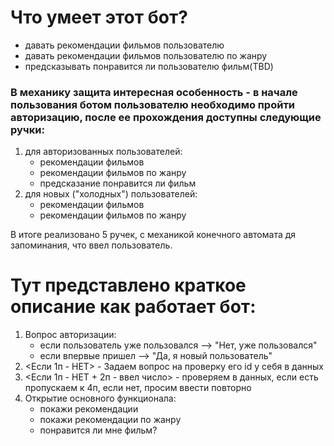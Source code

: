 # Что умеет этот бот?
- давать рекомендации фильмов пользователю
- давать рекомендации фильмов пользователю по жанру
- предсказывать понравится ли пользователю фильм(TBD)

### В механику защита интересная особенность - в начале пользования ботом пользователю необходимо пройти авторизацию, после ее прохождения доступны следующие ручки:
1. для авторизованных пользователей:
   - рекомендации фильмов
   - рекомендации фильмов по жанру
   - предсказание понравится ли фильм
2. для новых ("холодных") пользователей:
   - рекомендации фильмов
   - рекомендации фильмов по жанру

В итоге реализовано 5 ручек, с механикой конечного автомата дя запоминания, что ввел пользователь.

# Тут представлено краткое описание как работает бот:
1. Вопрос авторизации:
   - если пользователь уже пользовался --> "Нет, уже пользовался"
   - если впервые пришел --> "Да, я новый пользователь"
2. <Если 1п - НЕТ> - Задаем вопрос на проверку его id у себя в данных
3. <Если 1п - НЕТ + 2п - ввел число> - проверяем в данных, если есть пропускаем к 4п, если нет, просим ввести повторно
4. Открытие основного функционала: 
   - покажи рекомендации
   - покажи рекомендации по жанру
   - понравится ли мне фильм?